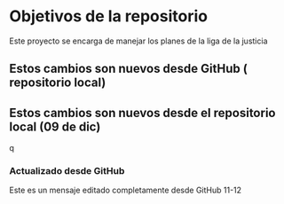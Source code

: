 # Objetivos de la repositorio

Este proyecto se encarga de manejar los planes de la liga de la justicia

## Estos cambios son nuevos desde GitHub  ( repositorio local)
## Estos cambios son nuevos desde el repositorio local (09 de dic)
q
### Actualizado desde GitHub
Este es un mensaje editado completamente desde GitHub 11-12
